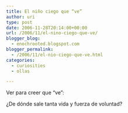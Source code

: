 ```yaml
---
title: El niño ciego que “ve”
author: uri
type: post
date: 2006-11-28T20:14:00+00:00
url: /2006/11/el-nino-ciego-que-ve/
blogger_blog:
  - enochrooted.blogspot.com
blogger_permalink:
  - /2006/11/el-nio-ciego-que-ve.html
categories:
  - curiosities
  - ollas

---
```

<p style="text-align: left;">
  Ver para creer que &#8220;ve&#8221;:
</p>

<p style="text-align: center;">
</p>

¿De dónde sale tanta vida y fuerza de voluntad?